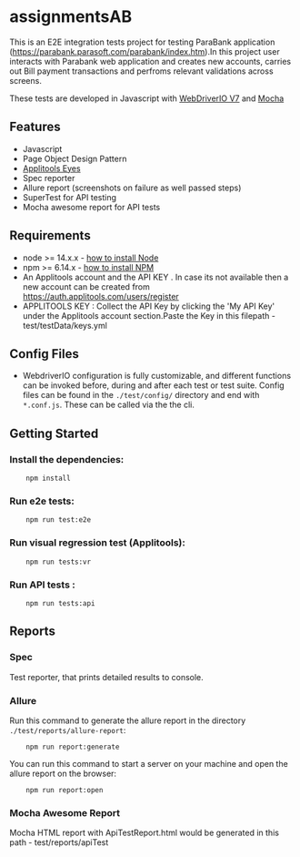 # assignmentsAB

This is an E2E integration tests project for testing ParaBank application (https://parabank.parasoft.com/parabank/index.htm).In this project user interacts with Parabank web application and creates new accounts, carries out Bill payment transactions and perfroms relevant validations across screens.

These tests are developed in Javascript with [WebDriverIO V7](http://webdriver.io/) and [Mocha](https://mochajs.org/)


## Features

-   Javascript
-   Page Object Design Pattern
-   [Applitools Eyes](https://info.applitools.com/ucY76)
-   Spec reporter
-   Allure report (screenshots on failure as well passed steps)
-   SuperTest for API testing
-   Mocha awesome report for API tests

## Requirements

-   node >= 14.x.x - [how to install Node](https://nodejs.org/en/download/)
-   npm >= 6.14.x - [how to install NPM](https://www.npmjs.com/get-npm)
-   An Applitools account and the API KEY . In case its not available then a new account can be created from https://auth.applitools.com/users/register 
-   APPLITOOLS KEY : Collect the API Key by clicking the  'My API Key' under the Applitools account section.Paste the Key in this filepath - test/testData/keys.yml


## Config Files

-  WebdriverIO configuration is fully customizable, and different functions can be invoked before, during and after each test or test suite.  Config files can be found in the `./test/config/` directory and end with `*.conf.js`.  These can be called via the the cli.

## Getting Started

### Install the dependencies:
        npm install

### Run e2e tests:
        npm run test:e2e

### Run visual regression test (Applitools):
        npm run tests:vr

### Run API tests :
        npm run tests:api


## Reports

### Spec
Test reporter, that prints detailed results to console.

### Allure
Run this command to generate the allure report in the directory `./test/reports/allure-report`:


        npm run report:generate

You can run this command to start a server on your machine and open the allure report on the browser:

        npm run report:open


### Mocha Awesome Report
Mocha HTML report with ApiTestReport.html would be generated in this path - test/reports/apiTest


